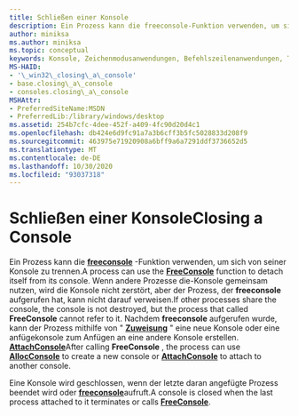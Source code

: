 ```yaml
---
title: Schließen einer Konsole
description: Ein Prozess kann die freeconsole-Funktion verwenden, um sich von seiner Konsole zu trennen.
author: miniksa
ms.author: miniksa
ms.topic: conceptual
keywords: Konsole, Zeichenmodusanwendungen, Befehlszeilenanwendungen, Terminalanwendungen, Konsolen-API
MS-HAID:
- '\_win32\_closing\_a\_console'
- base.closing\_a\_console
- consoles.closing\_a\_console
MSHAttr:
- PreferredSiteName:MSDN
- PreferredLib:/library/windows/desktop
ms.assetid: 254b7cfc-4dee-452f-a409-4fc90d20d4c1
ms.openlocfilehash: db424e6d9fc91a7a3b6cff3b5fc5028833d208f9
ms.sourcegitcommit: 463975e71920908a6bff9a6a7291ddf3736652d5
ms.translationtype: MT
ms.contentlocale: de-DE
ms.lasthandoff: 10/30/2020
ms.locfileid: "93037318"
---
```

# <a name="closing-a-console"></a><span data-ttu-id="95245-104">Schließen einer Konsole</span><span class="sxs-lookup"><span data-stu-id="95245-104">Closing a Console</span></span>

<span data-ttu-id="95245-105">Ein Prozess kann die [**freeconsole**](freeconsole.md) -Funktion verwenden, um sich von seiner Konsole zu trennen.</span><span class="sxs-lookup"><span data-stu-id="95245-105">A process can use the [**FreeConsole**](freeconsole.md) function to detach itself from its console.</span></span> <span data-ttu-id="95245-106">Wenn andere Prozesse die-Konsole gemeinsam nutzen, wird die Konsole nicht zerstört, aber der Prozess, der **freeconsole** aufgerufen hat, kann nicht darauf verweisen.</span><span class="sxs-lookup"><span data-stu-id="95245-106">If other processes share the console, the console is not destroyed, but the process that called **FreeConsole** cannot refer to it.</span></span> <span data-ttu-id="95245-107">Nachdem **freeconsole** aufgerufen wurde, kann der Prozess mithilfe von " [**Zuweisung**](allocconsole.md) " eine neue Konsole oder eine anfügekonsole zum Anfügen an eine andere Konsole erstellen. [**AttachConsole**](attachconsole.md)</span><span class="sxs-lookup"><span data-stu-id="95245-107">After calling **FreeConsole** , the process can use [**AllocConsole**](allocconsole.md) to create a new console or [**AttachConsole**](attachconsole.md) to attach to another console.</span></span>

<span data-ttu-id="95245-108">Eine Konsole wird geschlossen, wenn der letzte daran angefügte Prozess beendet wird oder [**freeconsole**](freeconsole.md)aufruft.</span><span class="sxs-lookup"><span data-stu-id="95245-108">A console is closed when the last process attached to it terminates or calls [**FreeConsole**](freeconsole.md).</span></span>
